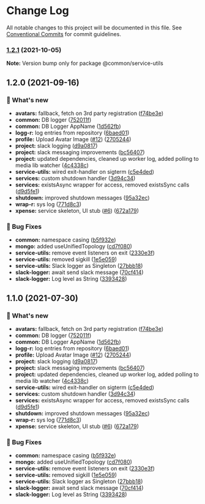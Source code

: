 # Change Log

All notable changes to this project will be documented in this file.
See [Conventional Commits](https://conventionalcommits.org) for commit guidelines.

### [1.2.1](https://github.com/furystack/multiverse/compare/@common/service-utils@1.2.0...@common/service-utils@1.2.1) (2021-10-05)

**Note:** Version bump only for package @common/service-utils






## 1.2.0 (2021-09-16)


### 🚀 What's new

* **avatars:** fallback, fetch on 3rd party registration ([f74be3e](https://github.com/furystack/multiverse/commit/f74be3e57e2dbefef7abd5cb1383d5336a73e652))
* **common:** DB logger ([752011f](https://github.com/furystack/multiverse/commit/752011fb0efa73a828ef6e2a5612f04b60e14a86))
* **common:** DB Logger AppName ([1d562fb](https://github.com/furystack/multiverse/commit/1d562fba58e8d05b92b0ee00b365849f220f3a94))
* **logg-r:** log entries from repository ([6baed01](https://github.com/furystack/multiverse/commit/6baed01618721030af0d0174f773262e736ecc2f))
* **profile:** Upload Avatar Image ([#12](https://github.com/furystack/multiverse/issues/12)) ([2705244](https://github.com/furystack/multiverse/commit/2705244f3670f46f2529adc61156c8593e14fd6a))
* **project:** slack logging ([d9a0817](https://github.com/furystack/multiverse/commit/d9a08174e29fe767f3c37747a4f962083748ba7c))
* **project:** slack messaging improvements ([bc56407](https://github.com/furystack/multiverse/commit/bc564075f2cefe984de0a37bd7cb043b7a3e0cbf))
* **project:** updated dependencies, cleaned up worker log, added polling to media lib watcher ([4c4338c](https://github.com/furystack/multiverse/commit/4c4338c6792e5ccf4f0f7a4602df4009a1a46184))
* **service-utils:** wired exit-handler on sigterm ([c5e4ded](https://github.com/furystack/multiverse/commit/c5e4ded5fa85a483c6e038091bc9f455d02d488d))
* **services:** custom shutdown handler ([3d94c34](https://github.com/furystack/multiverse/commit/3d94c34dd4cbb5e0959018a724c91aef744f3cf4))
* **services:** existsAsync wrapper for access, removed existsSync calls ([d9d5fe1](https://github.com/furystack/multiverse/commit/d9d5fe12a71b65cd7b9d73dedf1f438a6591b0b5))
* **shutdown:** improved shutdown messages ([95a32ec](https://github.com/furystack/multiverse/commit/95a32ec86cd86bec21b54675d35b68195eacaab7))
* **wrap-r:** sys log ([771d8c3](https://github.com/furystack/multiverse/commit/771d8c30dfee89cfaae86bebbe29f0f492fd8d7c))
* **xpense:** service skeleton, UI stub ([#6](https://github.com/furystack/multiverse/issues/6)) ([672a179](https://github.com/furystack/multiverse/commit/672a17962a58641713651b0078a9fbcf05efc658))


### 🐛 Bug Fixes

* **common:** namespace casing ([b5f932e](https://github.com/furystack/multiverse/commit/b5f932e13fbdb4870baec1521a501b42f52b07e4))
* **mongo:** added useUnifiedTopology ([cd7f080](https://github.com/furystack/multiverse/commit/cd7f08079ed76b84693882fe9287cb32edf062d5))
* **service-utils:** remove event listeners on exit ([2330e3f](https://github.com/furystack/multiverse/commit/2330e3f834450abe4eadc2c0be0dc2abc4162fa8))
* **service-utils:** removed sigkill ([1e5e059](https://github.com/furystack/multiverse/commit/1e5e05919efe789f01c1feccf5973e6327bec0c5))
* **service-utils:** Slack logger as Singleton ([27bbb18](https://github.com/furystack/multiverse/commit/27bbb18fbe9cf6a0205f9998f9a67162bfd261d2))
* **slack-logger:** await send slack message ([70cf414](https://github.com/furystack/multiverse/commit/70cf414006a3a206fc74bd5e852dc6a8087923a4))
* **slack-logger:** Log level as String ([3393428](https://github.com/furystack/multiverse/commit/3393428cf906f910916b09020c3b5d89f93f30c1))




## 1.1.0 (2021-07-30)


### 🚀 What's new

* **avatars:** fallback, fetch on 3rd party registration ([f74be3e](https://github.com/furystack/multiverse/commit/f74be3e57e2dbefef7abd5cb1383d5336a73e652))
* **common:** DB logger ([752011f](https://github.com/furystack/multiverse/commit/752011fb0efa73a828ef6e2a5612f04b60e14a86))
* **common:** DB Logger AppName ([1d562fb](https://github.com/furystack/multiverse/commit/1d562fba58e8d05b92b0ee00b365849f220f3a94))
* **logg-r:** log entries from repository ([6baed01](https://github.com/furystack/multiverse/commit/6baed01618721030af0d0174f773262e736ecc2f))
* **profile:** Upload Avatar Image ([#12](https://github.com/furystack/multiverse/issues/12)) ([2705244](https://github.com/furystack/multiverse/commit/2705244f3670f46f2529adc61156c8593e14fd6a))
* **project:** slack logging ([d9a0817](https://github.com/furystack/multiverse/commit/d9a08174e29fe767f3c37747a4f962083748ba7c))
* **project:** slack messaging improvements ([bc56407](https://github.com/furystack/multiverse/commit/bc564075f2cefe984de0a37bd7cb043b7a3e0cbf))
* **project:** updated dependencies, cleaned up worker log, added polling to media lib watcher ([4c4338c](https://github.com/furystack/multiverse/commit/4c4338c6792e5ccf4f0f7a4602df4009a1a46184))
* **service-utils:** wired exit-handler on sigterm ([c5e4ded](https://github.com/furystack/multiverse/commit/c5e4ded5fa85a483c6e038091bc9f455d02d488d))
* **services:** custom shutdown handler ([3d94c34](https://github.com/furystack/multiverse/commit/3d94c34dd4cbb5e0959018a724c91aef744f3cf4))
* **services:** existsAsync wrapper for access, removed existsSync calls ([d9d5fe1](https://github.com/furystack/multiverse/commit/d9d5fe12a71b65cd7b9d73dedf1f438a6591b0b5))
* **shutdown:** improved shutdown messages ([95a32ec](https://github.com/furystack/multiverse/commit/95a32ec86cd86bec21b54675d35b68195eacaab7))
* **wrap-r:** sys log ([771d8c3](https://github.com/furystack/multiverse/commit/771d8c30dfee89cfaae86bebbe29f0f492fd8d7c))
* **xpense:** service skeleton, UI stub ([#6](https://github.com/furystack/multiverse/issues/6)) ([672a179](https://github.com/furystack/multiverse/commit/672a17962a58641713651b0078a9fbcf05efc658))


### 🐛 Bug Fixes

* **common:** namespace casing ([b5f932e](https://github.com/furystack/multiverse/commit/b5f932e13fbdb4870baec1521a501b42f52b07e4))
* **mongo:** added useUnifiedTopology ([cd7f080](https://github.com/furystack/multiverse/commit/cd7f08079ed76b84693882fe9287cb32edf062d5))
* **service-utils:** remove event listeners on exit ([2330e3f](https://github.com/furystack/multiverse/commit/2330e3f834450abe4eadc2c0be0dc2abc4162fa8))
* **service-utils:** removed sigkill ([1e5e059](https://github.com/furystack/multiverse/commit/1e5e05919efe789f01c1feccf5973e6327bec0c5))
* **service-utils:** Slack logger as Singleton ([27bbb18](https://github.com/furystack/multiverse/commit/27bbb18fbe9cf6a0205f9998f9a67162bfd261d2))
* **slack-logger:** await send slack message ([70cf414](https://github.com/furystack/multiverse/commit/70cf414006a3a206fc74bd5e852dc6a8087923a4))
* **slack-logger:** Log level as String ([3393428](https://github.com/furystack/multiverse/commit/3393428cf906f910916b09020c3b5d89f93f30c1))

